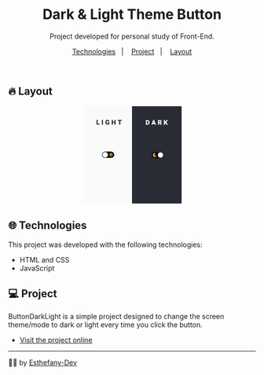 <h1 align="center">Dark & Light Theme Button </h1>

<p align="center">
Project developed for personal study of Front-End. <br/>
</p>
<p align="center">
  <a href="#-technologies">Technologies</a>&nbsp;&nbsp;&nbsp;|&nbsp;&nbsp;&nbsp;
  <a href="#-project">Project</a>&nbsp;&nbsp;&nbsp;|&nbsp;&nbsp;&nbsp;
  <a href="#-layout">Layout</a>
</p>

<br>

## 🔥 Layout
<p align="center">
  <img alt="project ButtonDarkLight" src=".github/light-dark-btn.jpeg" width="40%">
</p>

## 🌐 Technologies

This project was developed with the following technologies:

- HTML and CSS
- JavaScript

## 💻 Project

ButtonDarkLight is a simple project designed to change the screen theme/mode to dark or light every time you click the button.

- [Visit the project online](https://esthefany-dev.github.io/buttonDarkLight/)

---

👩‍💻 by [Esthefany-Dev](https://github.com/Esthefany-Dev)
